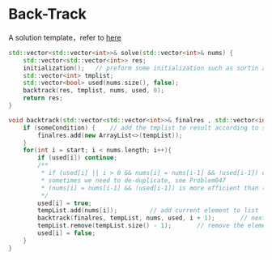 # Back-Track

A solution template，refer to [here](https://leetcode.com/problems/combination-sum/discuss/16502/A-general-approach-to-backtracking-questions-in-Java-(Subsets-Permutations-Combination-Sum-Palindrome-Partitioning))

```c++
std::vector<std::vector<int>>& solve(std::vector<int>& nums) {
    std::vector<std::vector<int>> res;
    initialization();   // preform some initialization such as sortin array
    std::vector<int> tmplist;
    std::vector<bool> used(nums.size(), false);
    backtrack(res, tmplist, nums, used, 0);
    return res;
}

void backtrack(std::vector<std::vector<int>>& finalres , std::vector<int>& tmplist, std::vector<int>& nums, std::vector<bool>& used, int start){
    if (someCondition) {    // add the tmplist to result according to some condition，such as length
    	finalres.add(new ArrayList<>(tempList));
    }
    for(int i = start; i < nums.length; i++){
        if (used[i]) continue;
        /**
         * if (used[i] || i > 0 && nums[i] = nums[i-1] && !used[i-1]) continue;
         * sometimes we need to de-duplicate, see Problem047
         * (nums[i] = nums[i-1] && !used[i-1]) is more efficient than (nums[i] = nums[i-1] && used[i-1])
         */
        used[i] = true;
        tempList.add(nums[i]);         // add current element to list
        backtrack(finalres, tempList, nums, used, i + 1);		// next start can i or i+1
        tempList.remove(tempList.size() - 1);		// remove the element from list
        used[i] = false;
    }
}
```
